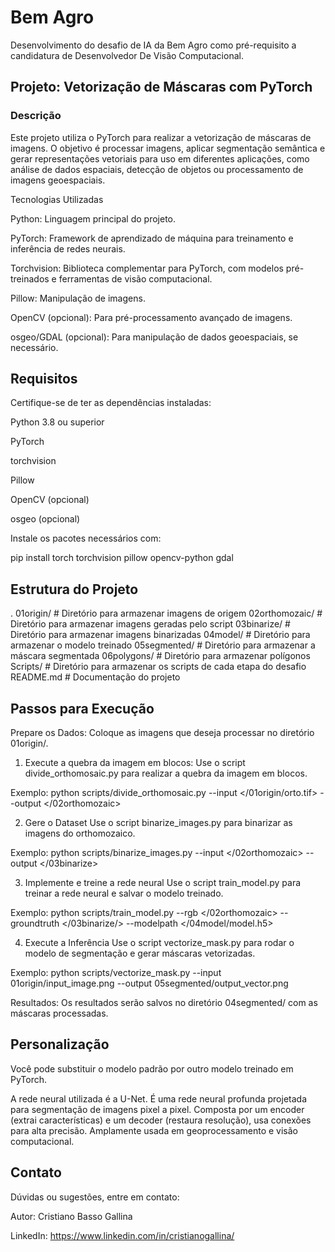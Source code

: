 # Bem Agro
 Desenvolvimento do desafio de IA da Bem Agro como pré-requisito a candidatura de Desenvolvedor De Visão Computacional.

## Projeto: Vetorização de Máscaras com PyTorch

### Descrição

Este projeto utiliza o PyTorch para realizar a vetorização de máscaras de imagens. O objetivo é processar imagens, aplicar segmentação semântica e gerar representações vetoriais para uso em diferentes aplicações, como análise de dados espaciais, detecção de objetos ou processamento de imagens geoespaciais.

Tecnologias Utilizadas

Python: Linguagem principal do projeto.

PyTorch: Framework de aprendizado de máquina para treinamento e inferência de redes neurais.

Torchvision: Biblioteca complementar para PyTorch, com modelos pré-treinados e ferramentas de visão computacional.

Pillow: Manipulação de imagens.

OpenCV (opcional): Para pré-processamento avançado de imagens.

osgeo/GDAL (opcional): Para manipulação de dados geoespaciais, se necessário.

## Requisitos

Certifique-se de ter as dependências instaladas:

Python 3.8 ou superior

PyTorch

torchvision

Pillow

OpenCV (opcional)

osgeo (opcional)

Instale os pacotes necessários com:

pip install torch torchvision pillow opencv-python gdal

## Estrutura do Projeto

.
01origin/            # Diretório para armazenar imagens de origem 
02orthomozaic/       # Diretório para armazenar imagens geradas pelo script
03binarize/          # Diretório para armazenar imagens binarizadas
04model/             # Diretório para armazenar o modelo treinado
05segmented/         # Diretório para armazenar a máscara segmentada
06polygons/          # Diretório para armazenar polígonos
Scripts/             # Diretório para armazenar os scripts de cada etapa do desafio
README.md            # Documentação do projeto

## Passos para Execução

Prepare os Dados: Coloque as imagens que deseja processar no diretório 01origin/.

1. Execute a quebra da imagem em blocos:
Use o script divide_orthomosaic.py para realizar a quebra da imagem em blocos.

Exemplo:
python scripts/divide_orthomosaic.py --input </01origin/orto.tif> --output </02orthomozaic>

2. Gere o Dataset
Use o script binarize_images.py para binarizar as imagens do orthomozaico.

Exemplo:
python scripts/binarize_images.py --input </02orthomozaic> --output </03binarize>

3. Implemente e treine a rede neural
Use o script train_model.py para treinar a rede neural e salvar o modelo treinado.

Exemplo:
python scripts/train_model.py --rgb </02orthomozaic> --groundtruth </03binarize/> --modelpath </04model/model.h5>

4. Execute a Inferência
Use o script vectorize_mask.py para rodar o modelo de segmentação e gerar máscaras vetorizadas.

Exemplo:
python scripts/vectorize_mask.py --input 01origin/input_image.png --output 05segmented/output_vector.png

Resultados: Os resultados serão salvos no diretório 04segmented/ com as máscaras processadas.

## Personalização

Você pode substituir o modelo padrão por outro modelo treinado em PyTorch. 

A rede neural utilizada é a U-Net. É uma rede neural profunda projetada para segmentação de imagens pixel a pixel. Composta por um encoder (extrai características) e um decoder (restaura resolução), usa conexões para alta precisão. Amplamente usada em geoprocessamento e visão computacional.

## Contato

Dúvidas ou sugestões, entre em contato:

Autor: Cristiano Basso Gallina

LinkedIn: https://www.linkedin.com/in/cristianogallina/
